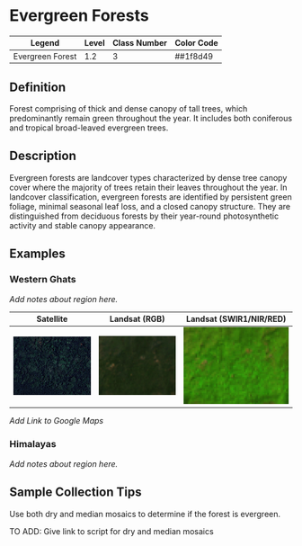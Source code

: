 # Evergreen Forests

| Legend | Level | Class Number | Color Code |
| ------ | ----- | -------------| ---------- |
| Evergreen Forest | 1.2 | 3 | ##1f8d49 |

## Definition

Forest comprising of thick and dense canopy of tall trees, which predominantly remain green throughout the year. It includes both coniferous and tropical broad-leaved evergreen trees. 

## Description

 Evergreen forests are landcover types characterized by dense tree canopy cover where the majority of trees retain their leaves throughout the year. In landcover classification, evergreen forests are identified by persistent green foliage, minimal seasonal leaf loss, and a closed canopy structure. They are distinguished from deciduous forests by their year-round photosynthetic activity and stable canopy appearance.

 ## Examples

### Western Ghats

*Add notes about region here.*


| Satellite | Landsat (RGB) | Landsat (SWIR1/NIR/RED) |
|-----------|---------------|-------------------------|
| <img src="images/western_ghats_evergreen_satellite.png" width="400px" /> | <img src="images/western_ghats_evergreen_landsat_rgb.png" width="400px" /> | <img src="images/western_ghats_evergreen_landsat_fcc.png" width="400px" /> |

*Add Link to Google Maps*

### Himalayas

*Add notes about region here.*


## Sample Collection Tips

Use both dry and median mosaics to determine if the forest is evergreen. 

TO ADD: Give link to script for dry and median mosaics
